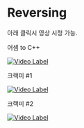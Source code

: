 # Reversing

아래 클릭시 영상 시청 가능.

어셈 to C++

[![Video Label](http://img.youtube.com/vi/1C_Xw9J4-Rc/0.jpg)](https://youtu.be/1C_Xw9J4-Rc)


크랙미 #1

[![Video Label](http://img.youtube.com/vi/B_4illyXVgM/0.jpg)](https://youtu.be/B_4illyXVgM)


크랙미 #2

[![Video Label](http://img.youtube.com/vi/OOCqNYePua4/0.jpg)](https://youtu.be/OOCqNYePua4)
